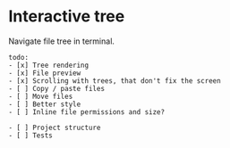 # Interactive tree

Navigate file tree in terminal.

```
todo:
- [x] Tree rendering
- [x] File preview
- [x] Scrolling with trees, that don't fix the screen
- [ ] Copy / paste files
- [ ] Move files
- [ ] Better style
- [ ] Inline file permissions and size?

- [ ] Project structure
- [ ] Tests
```
